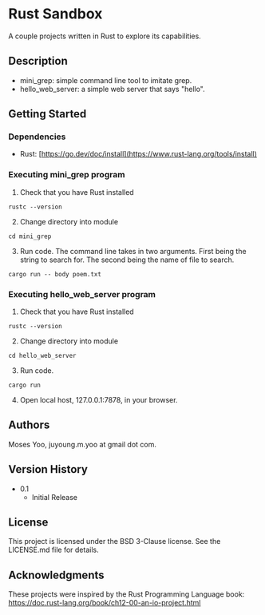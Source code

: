 # Rust Sandbox

A couple projects written in Rust to explore its capabilities.

## Description

- mini_grep: simple command line tool to imitate grep.
- hello_web_server: a simple web server that says "hello".

## Getting Started

### Dependencies

* Rust: [https://go.dev/doc/install](https://www.rust-lang.org/tools/install)

### Executing mini_grep program

1. Check that you have Rust installed
```
rustc --version
```
2. Change directory into module
```
cd mini_grep
```
3. Run code. The command line takes in two arguments. First being the string to search for. The second being the name of file to search.
```
cargo run -- body poem.txt
```

### Executing hello_web_server program

1. Check that you have Rust installed
```
rustc --version
```
2. Change directory into module
```
cd hello_web_server
```
3. Run code. 
```
cargo run
```
4. Open local host, 127.0.0.1:7878, in your browser.

## Authors

Moses Yoo, juyoung.m.yoo at gmail dot com.

## Version History

* 0.1
    * Initial Release

## License

This project is licensed under the BSD 3-Clause license. See the LICENSE.md file for details.

## Acknowledgments

These projects were inspired by the Rust Programming Language book: https://doc.rust-lang.org/book/ch12-00-an-io-project.html
